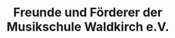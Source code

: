 ---
title: "Freunde und Förderer der Musikschule Waldkirch e.V."
url: /waldkirch/freunde-und-foerderer-der-musikschule-waldkirch-e-v/
shop: Musik
---